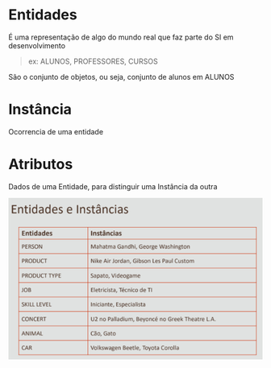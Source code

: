 # Entidades
É uma representação de algo do mundo real que faz parte do SI em desenvolvimento
> ex: ALUNOS, PROFESSORES, CURSOS

São o conjunto de objetos, ou seja, conjunto de alunos em ALUNOS
# Instância 
Ocorrencia de uma entidade

# Atributos
Dados de uma Entidade, para distinguir uma Instância da outra

![alt text](assets/image.png)
